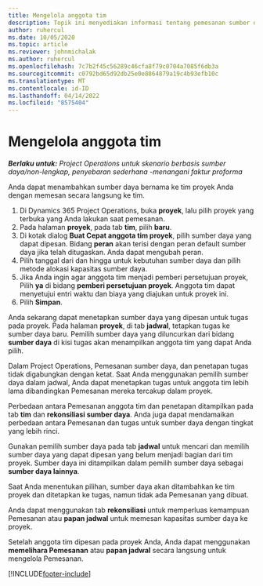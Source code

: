 ```yaml
---
title: Mengelola anggota tim
description: Topik ini menyediakan informasi tentang pemesanan sumber daya bernama untuk tim proyek dan tetapkan tugas.
author: ruhercul
ms.date: 10/05/2020
ms.topic: article
ms.reviewer: johnmichalak
ms.author: ruhercul
ms.openlocfilehash: 7c7b2f45c56289c46cfa8f79c0704a7085f6db3a
ms.sourcegitcommit: c0792bd65d92db25e0e8864879a19c4b93efb10c
ms.translationtype: MT
ms.contentlocale: id-ID
ms.lasthandoff: 04/14/2022
ms.locfileid: "8575404"
---
```

# <a name="maintain-team-members"></a>Mengelola anggota tim

_**Berlaku untuk:** Project Operations untuk skenario berbasis sumber daya/non-lengkap, penyebaran sederhana -menangani faktur proforma_

Anda dapat menambahkan sumber daya bernama ke tim proyek Anda dengan memesan secara langsung ke tim.

1. Di Dynamics 365 Project Operations, buka **proyek**, lalu pilih proyek yang terbuka yang Anda lakukan saat pemesanan.
2. Pada halaman **proyek**, pada tab **tim**, pilih **baru**. 
3. Di kotak dialog **Buat Cepat anggota tim proyek**, pilih sumber daya yang dapat dipesan. Bidang **peran** akan terisi dengan peran default sumber daya jika telah ditugaskan. Anda dapat mengubah peran. 
4. Pilih tanggal dari dan hingga untuk kebutuhan sumber daya dan pilih metode alokasi kapasitas sumber daya. 
5. Jika Anda ingin agar anggota tim menjadi pemberi persetujuan proyek, Pilih **ya** di bidang **pemberi persetujuan proyek**. Anggota tim dapat menyetujui entri waktu dan biaya yang diajukan untuk proyek ini. 
6. Pilih **Simpan**.

Anda sekarang dapat menetapkan sumber daya yang dipesan untuk tugas pada proyek. Pada halaman **proyek**, di tab **jadwal**, tetapkan tugas ke sumber daya baru. Pemilih sumber daya yang diluncurkan dari bidang **sumber daya** di kisi tugas akan menampilkan anggota tim yang dapat Anda pilih.


Dalam Project Operations, Pemesanan sumber daya, dan penetapan tugas tidak digabungkan dengan ketat. Saat Anda menggunakan pemilih sumber daya dalam jadwal, Anda dapat menetapkan tugas untuk anggota tim lebih lama dibandingkan Pemesanan mereka tercakup dalam proyek.

Perbedaan antara Pemesanan anggota tim dan penetapan ditampilkan pada tab **tim** dan **rekonsiliasi sumber daya**. Anda juga dapat mendamaikan perbedaan antara Pemesanan dan tugas untuk sumber daya dengan tingkat yang lebih rinci.

Gunakan pemilih sumber daya pada tab **jadwal** untuk mencari dan memilih sumber daya yang dapat dipesan yang belum menjadi bagian dari tim proyek. Sumber daya ini ditampilkan dalam pemilih sumber daya sebagai **sumber daya lainnya**.

Saat Anda menentukan pilihan, sumber daya akan ditambahkan ke tim proyek dan ditetapkan ke tugas, namun tidak ada Pemesanan yang dibuat.

Anda dapat menggunakan tab **rekonsiliasi** untuk memperluas kemampuan Pemesanan atau **papan jadwal** untuk memesan kapasitas sumber daya ke proyek.

Setelah anggota tim dipesan pada proyek Anda, Anda dapat menggunakan **memelihara Pemesanan** atau **papan jadwal** secara langsung untuk mengelola Pemesanan.


[!INCLUDE[footer-include](../includes/footer-banner.md)]